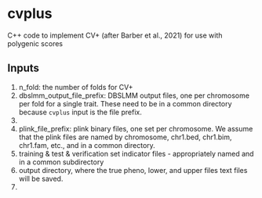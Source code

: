 # cvplus
C++ code to implement CV+ (after Barber et al., 2021) for use with polygenic scores


## Inputs

1. n_fold: the number of folds for CV+
1. dbslmm_output_file_prefix: DBSLMM output files, one per chromosome per fold for a single trait. These need to be in a common directory because `cvplus` input is the file prefix. 
1. 
1. plink_file_prefix: plink binary files, one set per chromosome. We assume that the plink files are named by chromosome, chr1.bed, chr1.bim, chr1.fam, etc., and in a common directory.
1. training & test & verification set indicator files - appropriately named and in a common subdirectory
1. output directory, where the true pheno, lower, and upper files text files will be saved.
1. 
